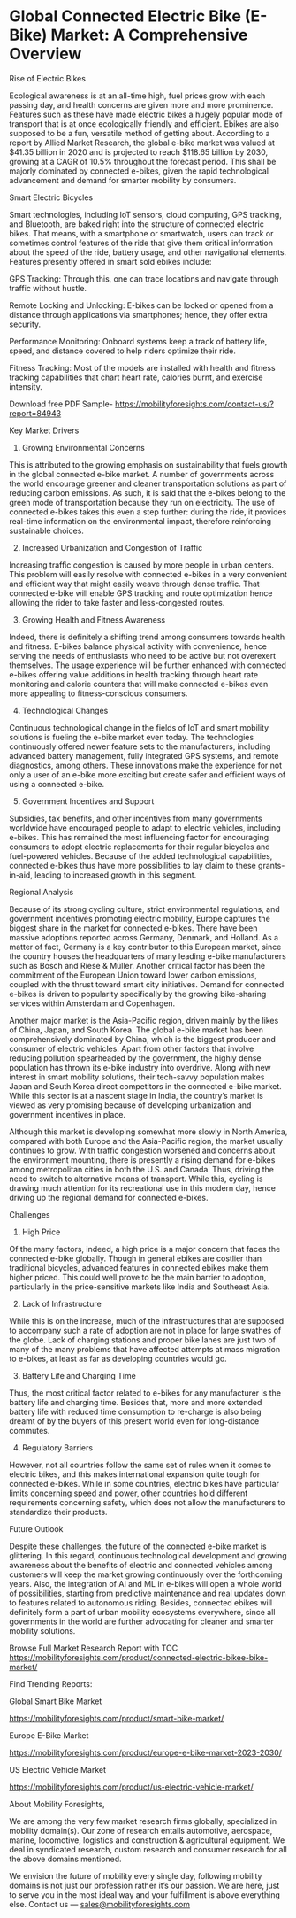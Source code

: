 # Global Connected Electric Bike (E-Bike) Market: A Comprehensive Overview

Rise of Electric Bikes

Ecological awareness is at an all-time high, fuel prices grow with each passing day, and health concerns are given more and more prominence. Features such as these have made electric bikes a hugely popular mode of transport that is at once ecologically friendly and efficient. Ebikes are also supposed to be a fun, versatile method of getting about. According to a report by Allied Market Research, the global e-bike market was valued at $41.35 billion in 2020 and is projected to reach $118.65 billion by 2030, growing at a CAGR of 10.5% throughout the forecast period. This shall be majorly dominated by connected e-bikes, given the rapid technological advancement and demand for smarter mobility by consumers.

Smart Electric Bicycles

Smart technologies, including IoT sensors, cloud computing, GPS tracking, and Bluetooth, are baked right into the structure of connected electric bikes. That means, with a smartphone or smartwatch, users can track or sometimes control features of the ride that give them critical information about the speed of the ride, battery usage, and other navigational elements. Features presently offered in smart sold ebikes include:

GPS Tracking: Through this, one can trace locations and navigate through traffic without hustle.

Remote Locking and Unlocking: E-bikes can be locked or opened from a distance through applications via smartphones; hence, they offer extra security.

Performance Monitoring: Onboard systems keep a track of battery life, speed, and distance covered to help riders optimize their ride.

Fitness Tracking: Most of the models are installed with health and fitness tracking capabilities that chart heart rate, calories burnt, and exercise intensity.

Download free PDF Sample- https://mobilityforesights.com/contact-us/?report=84943

Key Market Drivers

1. Growing Environmental Concerns

This is attributed to the growing emphasis on sustainability that fuels growth in the global connected e-bike market. A number of governments across the world encourage greener and cleaner transportation solutions as part of reducing carbon emissions. As such, it is said that the e-bikes belong to the green mode of transportation because they run on electricity. The use of connected e-bikes takes this even a step further: during the ride, it provides real-time information on the environmental impact, therefore reinforcing sustainable choices.

2. Increased Urbanization and Congestion of Traffic

Increasing traffic congestion is caused by more people in urban centers. This problem will easily resolve with connected e-bikes in a very convenient and efficient way that might easily weave through dense traffic. That connected e-bike will enable GPS tracking and route optimization hence allowing the rider to take faster and less-congested routes.

3. Growing Health and Fitness Awareness

Indeed, there is definitely a shifting trend among consumers towards health and fitness. E-bikes balance physical activity with convenience, hence serving the needs of enthusiasts who need to be active but not overexert themselves. The usage experience will be further enhanced with connected e-bikes offering value additions in health tracking through heart rate monitoring and calorie counters that will make connected e-bikes even more appealing to fitness-conscious consumers.

4. Technological Changes

Continuous technological change in the fields of IoT and smart mobility solutions is fueling the e-bike market even today. The technologies continuously offered newer feature sets to the manufacturers, including advanced battery management, fully integrated GPS systems, and remote diagnostics, among others. These innovations make the experience for not only a user of an e-bike more exciting but create safer and efficient ways of using a connected e-bike.

5. Government Incentives and Support

Subsidies, tax benefits, and other incentives from many governments worldwide have encouraged people to adapt to electric vehicles, including e-bikes. This has remained the most influencing factor for encouraging consumers to adopt electric replacements for their regular bicycles and fuel-powered vehicles. Because of the added technological capabilities, connected e-bikes thus have more possibilities to lay claim to these grants-in-aid, leading to increased growth in this segment.

Regional Analysis

Because of its strong cycling culture, strict environmental regulations, and government incentives promoting electric mobility, Europe captures the biggest share in the market for connected e-bikes. There have been massive adoptions reported across Germany, Denmark, and Holland. As a matter of fact, Germany is a key contributor to this European market, since the country houses the headquarters of many leading e-bike manufacturers such as Bosch and Riese & Müller. Another critical factor has been the commitment of the European Union toward lower carbon emissions, coupled with the thrust toward smart city initiatives. Demand for connected e-bikes is driven to popularity specifically by the growing bike-sharing services within Amsterdam and Copenhagen.

Another major market is the Asia-Pacific region, driven mainly by the likes of China, Japan, and South Korea. The global e-bike market has been comprehensively dominated by China, which is the biggest producer and consumer of electric vehicles. Apart from other factors that involve reducing pollution spearheaded by the government, the highly dense population has thrown its e-bike industry into overdrive. Along with new interest in smart mobility solutions, their tech-savvy population makes Japan and South Korea direct competitors in the connected e-bike market. While this sector is at a nascent stage in India, the country’s market is viewed as very promising because of developing urbanization and government incentives in place.

Although this market is developing somewhat more slowly in North America, compared with both Europe and the Asia-Pacific region, the market usually continues to grow. With traffic congestion worsened and concerns about the environment mounting, there is presently a rising demand for e-bikes among metropolitan cities in both the U.S. and Canada. Thus, driving the need to switch to alternative means of transport. While this, cycling is drawing much attention for its recreational use in this modern day, hence driving up the regional demand for connected e-bikes.

Challenges

1. High Price

Of the many factors, indeed, a high price is a major concern that faces the connected e-bike globally. Though in general ebikes are costlier than traditional bicycles, advanced features in connected ebikes make them higher priced. This could well prove to be the main barrier to adoption, particularly in the price-sensitive markets like India and Southeast Asia.

2. Lack of Infrastructure

While this is on the increase, much of the infrastructures that are supposed to accompany such a rate of adoption are not in place for large swathes of the globe. Lack of charging stations and proper bike lanes are just two of many of the many problems that have affected attempts at mass migration to e-bikes, at least as far as developing countries would go.

3. Battery Life and Charging Time

Thus, the most critical factor related to e-bikes for any manufacturer is the battery life and charging time. Besides that, more and more extended battery life with reduced time consumption to re-charge is also being dreamt of by the buyers of this present world even for long-distance commutes.

4. Regulatory Barriers

However, not all countries follow the same set of rules when it comes to electric bikes, and this makes international expansion quite tough for connected e-bikes. While in some countries, electric bikes have particular limits concerning speed and power, other countries hold different requirements concerning safety, which does not allow the manufacturers to standardize their products.

Future Outlook

Despite these challenges, the future of the connected e-bike market is glittering. In this regard, continuous technological development and growing awareness about the benefits of electric and connected vehicles among customers will keep the market growing continuously over the forthcoming years. Also, the integration of AI and ML in e-bikes will open a whole world of possibilities, starting from predictive maintenance and real updates down to features related to autonomous riding. Besides, connected ebikes will definitely form a part of urban mobility ecosystems everywhere, since all governments in the world are further advocating for cleaner and smarter mobility solutions.

Browse Full Market Research Report with TOC https://mobilityforesights.com/product/connected-electric-bikee-bike-market/

Find Trending Reports:

Global Smart Bike Market

https://mobilityforesights.com/product/smart-bike-market/

Europe E-Bike Market

https://mobilityforesights.com/product/europe-e-bike-market-2023-2030/

US Electric Vehicle Market

https://mobilityforesights.com/product/us-electric-vehicle-market/

About Mobility Foresights,

We are among the very few market research firms globally, specialized in mobility domain(s). Our zone of research entails automotive, aerospace, marine, locomotive, logistics and construction & agricultural equipment. We deal in syndicated research, custom research and consumer research for all the above domains mentioned.

We envision the future of mobility every single day, following mobility domains is not just our profession rather it’s our passion. We are here, just to serve you in the most ideal way and your fulfillment is above everything else. Contact us — sales@mobilityforesights.com
